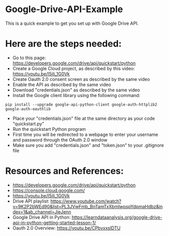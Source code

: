 # Google-Drive-API-Example
This is a quick example to get you set up with Google Drive API.

# Here are the steps needed:
- Go to this page: https://developers.google.com/drive/api/quickstart/python
- Create a Google Cloud project, as described by this video: https://youtu.be/I5ili_1G0Vk
- Create Oauth 2.0 consent screen as described by the same video
- Enable the API as described by the same video
- Download "credentials.json" as described by the same video
- Install the Google client library using the following command:
``` 
pip install --upgrade google-api-python-client google-auth-httplib2 google-auth-oauthlib 
```

- Place your "credentials.json" file at the same directory as your code "quickstart.py"
- Run the quickstart Python program
- First time you will be redirected to a webpage to enter your username and password through the OAuth 2.0 window
- Make sure you add "credentials.json" and "token.json" to your .gitignore file

# Resources and References:
- https://developers.google.com/drive/api/quickstart/python
- https://console.cloud.google.com/
- https://youtu.be/I5ili_1G0Vk
- Drive API playlist: https://www.youtube.com/watch?v=9K2P2bWEd90&list=PL3JVwFmb_BnTamTxXbmlwpspYdpmaHdbz&index=1&ab_channel=JieJenn
- Google Drive API in Python: https://learndataanalysis.org/google-drive-api-in-python-getting-started-lesson-1/
- Oauth 2.0 Overview: https://youtu.be/CPbvxxslDTU
